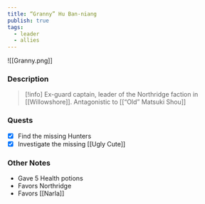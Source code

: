 ```yaml
---
title: “Granny” Hu Ban-niang
publish: true
tags:
  - leader
  - allies
---
```


![[Granny.png]]
### Description
> [!info] Ex-guard captain, leader of the Northridge faction in [[Willowshore]]. Antagonistic to [[“Old” Matsuki Shou]]
### Quests
- [x] Find the missing Hunters
- [x] Investigate the missing [[Ugly Cute]]
### Other Notes
- Gave 5 Health potions
- Favors Northridge
- Favors [[Narla]]